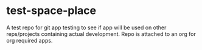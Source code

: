 # test-space-place
A test repo for git app testing to see if app will be used on other reps/projects containing actual development. Repo is attached to an org for org required apps.
